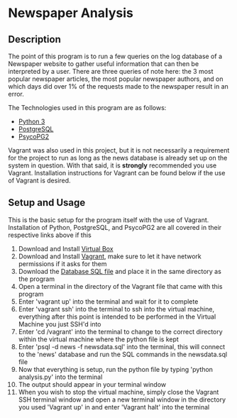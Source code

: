 # Newspaper Analysis

## Description
The point of this program is to run a few queries on the log database of a Newspaper website to gather useful information that can then be interpreted by a user. There are three queries of note here: the 3 most popular newspaper articles, the most popular newspaper authors, and on which days did over 1% of the requests made to the newspaper result in an error.

The Technologies used in this program are as follows:
* [Python 3](https://www.python.org/downloads/)
* [PostgreSQL](https://www.postgresql.org)
* [PsycoPG2](http://initd.org/psycopg/)

Vagrant was also used in this project, but it is not necessarily a requirement for the project to run as long as the news database is already set up on the system in question. With that said, it is **strongly** recommended you use Vagrant. Installation instructions for Vagrant can be found below if the use of Vagrant is desired.

## Setup and Usage
This is the basic setup for the program itself with the use of Vagrant. Installation of Python, PostgreSQL, and PsycoPG2 are all covered in their respective links above if this 

1. Download and Install [Virtual Box](https://www.virtualbox.org/wiki/Downloads)
2. Download and Install [Vagrant](https://www.vagrantup.com/downloads.html), make sure to let it have network permissions if it asks for them
3. Download the [Database SQL file](https://drive.google.com/open?id=1arCNbTJZ44EpWGMJxhUDC_3FZN1xKCsn) and place it in the same directory as the program
4. Open a terminal in the directory of the Vagrant file that came with this program
5. Enter 'vagrant up' into the terminal and wait for it to complete
6. Enter 'vagrant ssh' into the terminal to ssh into the virtual machine, everything after this point is intended to be performed in the Virtual Machine you just SSH'd into
7. Enter 'cd /vagrant' into the terminal to change to the correct directory within the virtual machine where the python file is kept
8. Enter 'psql -d news -f newsdata.sql' into the terminal, this will connect to the 'news' database and run the SQL commands in the newsdata.sql file
9. Now that everything is setup, run the python file by typing 'python analysis.py' into the terminal
10. The output should appear in your terminal window
11. When you wish to stop the virtual machine, simply close the Vagrant SSH terminal window and open a new terminal window in the directory you used 'Vagrant up' in and enter 'Vagrant halt' into the terminal